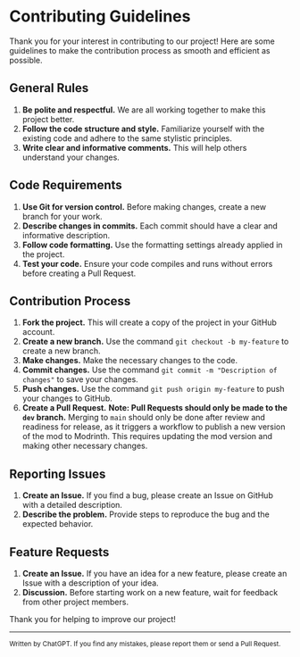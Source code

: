 # Contributing Guidelines

Thank you for your interest in contributing to our project! Here are some guidelines to make the contribution process as smooth and efficient as possible.

## General Rules

1. **Be polite and respectful.** We are all working together to make this project better.
2. **Follow the code structure and style.** Familiarize yourself with the existing code and adhere to the same stylistic principles.
3. **Write clear and informative comments.** This will help others understand your changes.

## Code Requirements

1. **Use Git for version control.** Before making changes, create a new branch for your work.
2. **Describe changes in commits.** Each commit should have a clear and informative description.
3. **Follow code formatting.** Use the formatting settings already applied in the project.
4. **Test your code.** Ensure your code compiles and runs without errors before creating a Pull Request.

## Contribution Process

1. **Fork the project.** This will create a copy of the project in your GitHub account.
2. **Create a new branch.** Use the command `git checkout -b my-feature` to create a new branch.
3. **Make changes.** Make the necessary changes to the code.
4. **Commit changes.** Use the command `git commit -m "Description of changes"` to save your changes.
5. **Push changes.** Use the command `git push origin my-feature` to push your changes to GitHub.
6. **Create a Pull Request.** **Note: Pull Requests should only be made to the `dev` branch.** Merging to `main` should only be done after review and readiness for release, as it triggers a workflow to publish a new version of the mod to Modrinth. This requires updating the mod version and making other necessary changes.

## Reporting Issues

1. **Create an Issue.** If you find a bug, please create an Issue on GitHub with a detailed description.
2. **Describe the problem.** Provide steps to reproduce the bug and the expected behavior.

## Feature Requests

1. **Create an Issue.** If you have an idea for a new feature, please create an Issue with a description of your idea.
2. **Discussion.** Before starting work on a new feature, wait for feedback from other project members.

Thank you for helping to improve our project!

---

<sub>Written by ChatGPT. If you find any mistakes, please report them or send a Pull Request.</sub>
